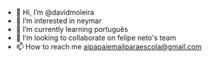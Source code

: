 - 👋 Hi, I’m @davidmoleira
- 👀 I’m interested in neymar
- 🌱 I’m currently learning português 
- 💞️ I’m looking to collaborate on felipe neto's team
- 📫 How to reach me aipapaiemailparaescola@gmail.com

<!---
davidmoleira/davidmoleira is a ✨ special ✨ repository because its `README.md` (this file) appears on your GitHub profile.
You can click the Preview link to take a look at your changes.
--->
